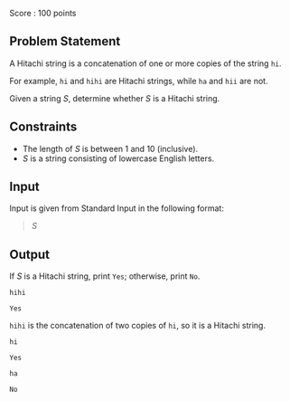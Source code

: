 Score : $100$ points

## Problem Statement

A Hitachi string is a concatenation of one or more copies of the string `hi`.

For example, `hi` and `hihi` are Hitachi strings, while `ha` and `hii` are not.

Given a string $S$, determine whether $S$ is a Hitachi string.

## Constraints

- The length of $S$ is between $1$ and $10$ (inclusive).
- $S$ is a string consisting of lowercase English letters.

## Input

Input is given from Standard Input in the following format:

> $S$

## Output

If $S$ is a Hitachi string, print `Yes`; otherwise, print `No`.

```input1
hihi
```

```output1
Yes
```

`hihi` is the concatenation of two copies of `hi`, so it is a Hitachi string.

```input2
hi
```

```output2
Yes
```

```input3
ha
```

```output3
No
```